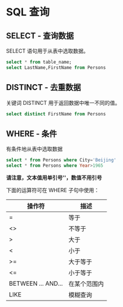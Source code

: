 # SQL 查询

## SELECT - 查询数据

SELECT 语句用于从表中选取数据。

```sql
select * from table_name;
select LastName,FirstName from Persons
```

## DISTINCT - 去重数据

关键词 DISTINCT 用于返回数据中唯一不同的值。

```sql
select distinct FirstName from Persons
```

## WHERE - 条件

有条件地从表中选取数据

```sql
select * from Persons where City='Beijing'
select * from Persons where Year>1965
```

**请注意，文本值用单引号''，数值不用引号**

下面的运算符可在 WHERE 子句中使用：

| **操作符**            | **描述** |
| ------------------ | ------ |
| =                  | 等于     |
| <>                 | 不等于    |
| >                  | 大于     |
| <                  | 小于     |
| >=                 | 大于等于   |
| <=                 | 小于等于   |
| BETWEEN ... AND... | 在某个范围内 |
| LIKE               | 模糊查询   |

